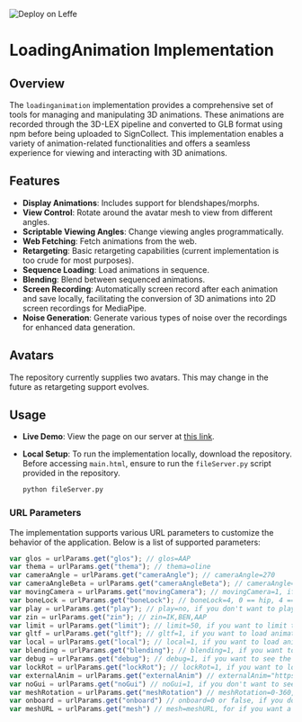 ![Deploy on Leffe](https://github.com/J-Andersen-UvA/BabylonSignLab/actions/workflows/main.yml/badge.svg)

# LoadingAnimation Implementation

## Overview
The `loadinganimation` implementation provides a comprehensive set of tools for managing and manipulating 3D animations. These animations are recorded through the 3D-LEX pipeline and converted to GLB format using npm before being uploaded to SignCollect. This implementation enables a variety of animation-related functionalities and offers a seamless experience for viewing and interacting with 3D animations.

## Features
- **Display Animations**: Includes support for blendshapes/morphs.
- **View Control**: Rotate around the avatar mesh to view from different angles.
- **Scriptable Viewing Angles**: Change viewing angles programmatically.
- **Web Fetching**: Fetch animations from the web.
- **Retargeting**: Basic retargeting capabilities (current implementation is too crude for most purposes).
- **Sequence Loading**: Load animations in sequence.
- **Blending**: Blend between sequenced animations.
- **Screen Recording**: Automatically screen record after each animation and save locally, facilitating the conversion of 3D animations into 2D screen recordings for MediaPipe.
- **Noise Generation**: Generate various types of noise over the recordings for enhanced data generation.

## Avatars
The repository currently supplies two avatars. This may change in the future as retargeting support evolves.

## Usage
- **Live Demo**: View the page on our server at [this link](https://leffe.science.uva.nl:8043/jari/BabylonSignLab/LoadingAnimation/main.html).
- **Local Setup**: To run the implementation locally, download the repository. Before accessing `main.html`, ensure to run the `fileServer.py` script provided in the repository.

  ```sh
  python fileServer.py
  ```
### URL Parameters
The implementation supports various URL parameters to customize the behavior of the application. Below is a list of supported parameters:

```javascript
var glos = urlParams.get("glos"); // glos=AAP
var thema = urlParams.get("thema"); // thema=oline
var cameraAngle = urlParams.get("cameraAngle"); // cameraAngle=270
var cameraAngleBeta = urlParams.get("cameraAngleBeta"); // cameraAngle=270
var movingCamera = urlParams.get("movingCamera"); // movingCamera=1, if you want the camera to keep moving
var boneLock = urlParams.get("boneLock"); // boneLock=4, 0 == hip, 4 == neck, etc.
var play = urlParams.get("play"); // play=no, if you don't want to play the animation
var zin = urlParams.get("zin"); // zin=IK,BEN,AAP
var limit = urlParams.get("limit"); // limit=50, if you want to limit the number of animations
var gltf = urlParams.get("gltf"); // gltf=1, if you want to load animations with gltf extension
var local = urlParams.get("local"); // local=1, if you want to load animations from a local folder
var blending = urlParams.get("blending"); // blending=1, if you want to blend animations
var debug = urlParams.get("debug"); // debug=1, if you want to see the debug terminal
var lockRot = urlParams.get("lockRot"); // lockRot=1, if you want to lock the animation hips to not rotate (useful when you want the animation to always be centered)
var externalAnim = urlParams.get("externalAnim") // externalAnim="https://leffe.science.uva.nl:8043/gebarenoverleg_media/fbx/appel.glb", if you want to load animations from external source
var noGui = urlParams.get("noGui") // noGui=1, if you don't want to see the GUI
var meshRotation = urlParams.get("meshRotation") // meshRotation=0-360, if you want to rotate the mesh container y-rotation
var onboard = urlParams.get("onboard") // onboard=0 or false, if you dont want to play the onboard animation
var meshURL = urlParams.get("mesh") // mesh=meshURL, for if you want a specific mesh to be loaded
```
